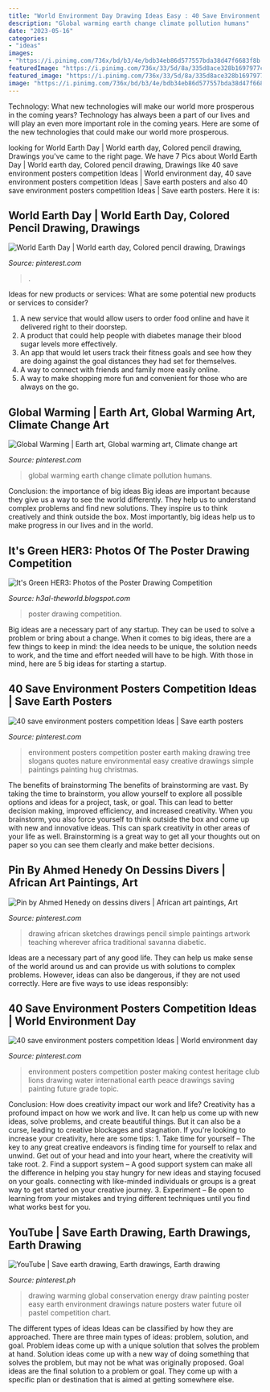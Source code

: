```yaml
---
title: "World Environment Day Drawing Ideas Easy : 40 Save Environment Posters Competition Ideas"
description: "Global warming earth change climate pollution humans"
date: "2023-05-16"
categories:
- "ideas"
images:
- "https://i.pinimg.com/736x/bd/b3/4e/bdb34eb86d577557bda38d47f6683f8b.jpg"
featuredImage: "https://i.pinimg.com/736x/33/5d/8a/335d8ace328b1697977c4ff98263002e.jpg"
featured_image: "https://i.pinimg.com/736x/33/5d/8a/335d8ace328b1697977c4ff98263002e.jpg"
image: "https://i.pinimg.com/736x/bd/b3/4e/bdb34eb86d577557bda38d47f6683f8b.jpg"
---
```



Technology: What new technologies will make our world more prosperous in the coming years?
Technology has always been a part of our lives and will play an even more important role in the coming years. Here are some of the new technologies that could make our world more prosperous.

	

		
looking for World Earth Day | World earth day, Colored pencil drawing, Drawings you've came to the right page. We have 7 Pics about World Earth Day | World earth day, Colored pencil drawing, Drawings like 40 save environment posters competition Ideas | World environment day, 40 save environment posters competition Ideas | Save earth posters and also 40 save environment posters competition Ideas | Save earth posters. Here it is:
		
    
## World Earth Day | World Earth Day, Colored Pencil Drawing, Drawings

<img loading=lazy src="https://i.pinimg.com/736x/33/5d/8a/335d8ace328b1697977c4ff98263002e.jpg" onerror="this.onerror=null;this.src='https://tse4.mm.bing.net/th?id=OIP.WGl2XnCqx7T1iPFSQtvBYQHaLH&amp;pid=15.1';" alt="World Earth Day | World earth day, Colored pencil drawing, Drawings">

_Source: pinterest.com_

>. 

	

Ideas for new products or services: What are some potential new products or services to consider?
1. A new service that would allow users to order food online and have it delivered right to their doorstep.
2. A product that could help people with diabetes manage their blood sugar levels more effectively.
3. An app that would let users track their fitness goals and see how they are doing against the goal distances they had set for themselves.
4. A way to connect with friends and family more easily online.
5. A way to make shopping more fun and convenient for those who are always on the go.

    
## Global Warming | Earth Art, Global Warming Art, Climate Change Art

<img loading=lazy src="https://i.pinimg.com/originals/a0/64/a4/a064a4336e87b8d3ad4a91d2105cc1a4.jpg" onerror="this.onerror=null;this.src='https://tse2.mm.bing.net/th?id=OIP.uaxqaNtULcleBbVBi1WgUgHaLL&amp;pid=15.1';" alt="Global Warming | Earth art, Global warming art, Climate change art">

_Source: pinterest.com_

>global warming earth change climate pollution humans. 

	

Conclusion: the importance of big ideas
Big ideas are important because they give us a way to see the world differently. They help us to understand complex problems and find new solutions. They inspire us to think creatively and think outside the box. Most importantly, big ideas help us to make progress in our lives and in the world.

    
## It&#039;s Green HER3: Photos Of The Poster Drawing Competition

<img loading=lazy src="http://1.bp.blogspot.com/_cNaN0EOnJwg/TGG3w5IiznI/AAAAAAAAALA/3E7_CRpBllY/s1600/IMG_1946.JPG" onerror="this.onerror=null;this.src='https://tse2.mm.bing.net/th?id=OIP.bU4PujbUAc3klqfoqFA5KgHaJ4&amp;pid=15.1';" alt="It&#039;s Green HER3: Photos of the Poster Drawing Competition">

_Source: h3al-theworld.blogspot.com_

>poster drawing competition. 

	

Big ideas are a necessary part of any startup. They can be used to solve a problem or bring about a change. When it comes to big ideas, there are a few things to keep in mind: the idea needs to be unique, the solution needs to work, and the time and effort needed will have to be high. With those in mind, here are 5 big ideas for starting a startup.

    
## 40 Save Environment Posters Competition Ideas | Save Earth Posters

<img loading=lazy src="https://i.pinimg.com/736x/c7/50/8a/c7508a6070d21c37a90de7c23c0b4dea.jpg" onerror="this.onerror=null;this.src='https://tse2.mm.bing.net/th?id=OIP.7y6FSmqkP7zky0vgSGVJlQHaLh&amp;pid=15.1';" alt="40 save environment posters competition Ideas | Save earth posters">

_Source: pinterest.com_

>environment posters competition poster earth making drawing tree slogans quotes nature environmental easy creative drawings simple paintings painting hug christmas. 

	

The benefits of brainstorming
The benefits of brainstorming are vast. By taking the time to brainstorm, you allow yourself to explore all possible options and ideas for a project, task, or goal. This can lead to better decision making, improved efficiency, and increased creativity.
When you brainstorm, you also force yourself to think outside the box and come up with new and innovative ideas. This can spark creativity in other areas of your life as well. Brainstorming is a great way to get all your thoughts out on paper so you can see them clearly and make better decisions.

    
## Pin By Ahmed Henedy On Dessins Divers | African Art Paintings, Art

<img loading=lazy src="https://i.pinimg.com/736x/2f/2e/28/2f2e28b0b370c1066d633bd39567d9f0.jpg" onerror="this.onerror=null;this.src='https://tse3.mm.bing.net/th?id=OIP.jdbKEkupf1eQni-TJmjiMgAAAA&amp;pid=15.1';" alt="Pin by Ahmed Henedy on dessins divers | African art paintings, Art">

_Source: pinterest.com_

>drawing african sketches drawings pencil simple paintings artwork teaching wherever africa traditional savanna diabetic. 

	

Ideas are a necessary part of any good life. They can help us make sense of the world around us and can provide us with solutions to complex problems. However, ideas can also be dangerous, if they are not used correctly. Here are five ways to use ideas responsibly: 

    
## 40 Save Environment Posters Competition Ideas | World Environment Day

<img loading=lazy src="https://i.pinimg.com/736x/79/c6/2e/79c62e62b95470b760fdd11e1df724f8.jpg" onerror="this.onerror=null;this.src='https://tse4.mm.bing.net/th?id=OIP.MUaNTCmjO-N6VCOyqsu8lQHaMS&amp;pid=15.1';" alt="40 save environment posters competition Ideas | World environment day">

_Source: pinterest.com_

>environment posters competition poster making contest heritage club lions drawing water international earth peace drawings saving painting future grade topic. 

	

Conclusion: How does creativity impact our work and life?
Creativity has a profound impact on how we work and live. It can help us come up with new ideas, solve problems, and create beautiful things. But it can also be a curse, leading to creative blockages and stagnation. If you're looking to increase your creativity, here are some tips: 1. Take time for yourself – The key to any great creative endeavors is finding time for yourself to relax and unwind. Get out of your head and into your heart, where the creativity will take root. 2. Find a support system – A good support system can make all the difference in helping you stay hungry for new ideas and staying focused on your goals. connecting with like-minded individuals or groups is a great way to get started on your creative journey. 3. Experiment – Be open to learning from your mistakes and trying different techniques until you find what works best for you.

    
## YouTube | Save Earth Drawing, Earth Drawings, Earth Drawing

<img loading=lazy src="https://i.pinimg.com/736x/bd/b3/4e/bdb34eb86d577557bda38d47f6683f8b.jpg" onerror="this.onerror=null;this.src='https://tse3.mm.bing.net/th?id=OIP.cmnu0BMgnakYelcDLgigvAHaFj&amp;pid=15.1';" alt="YouTube | Save earth drawing, Earth drawings, Earth drawing">

_Source: pinterest.ph_

>drawing warming global conservation energy draw painting poster easy earth environment drawings nature posters water future oil pastel competition chart. 

	

The different types of ideas
Ideas can be classified by how they are approached. There are three main types of ideas: problem, solution, and goal. Problem ideas come up with a unique solution that solves the problem at hand. Solution ideas come up with a new way of doing something that solves the problem, but may not be what was originally proposed. Goal ideas are the final solution to a problem or goal. They come up with a specific plan or destination that is aimed at getting somewhere else.

